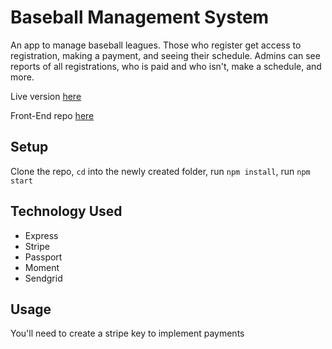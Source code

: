 # Baseball Management System

An app to manage baseball leagues. Those who register get access to registration, making a payment, and seeing their schedule. Admins can see reports of all registrations, who is paid and who isn't, make a schedule, and more.

Live version [here](https://baseball-management-system.herokuapp.com/)

Front-End repo [here](https://github.com/chagoy/baseball-management-system-client)

## Setup

Clone the repo, `cd` into the newly created folder, run `npm install`, run `npm start`

## Technology Used

* Express
* Stripe
* Passport
* Moment
* Sendgrid

## Usage

You'll need to create a stripe key to implement payments
